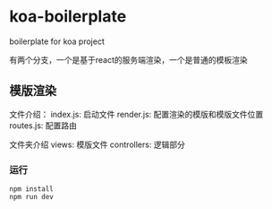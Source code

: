 # koa-boilerplate
boilerplate for koa project


有两个分支，一个是基于react的服务端渲染，一个是普通的模板渲染

## 模版渲染

文件介绍：
index.js: 启动文件
render.js: 配置渲染的模版和模版文件位置
routes.js: 配置路由


文件夹介绍
views: 模版文件
controllers: 逻辑部分


### 运行

```
npm install
npm run dev
```
